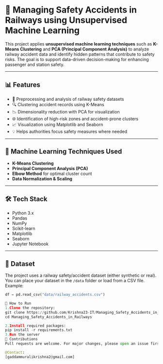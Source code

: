 # 🚉 Managing Safety Accidents in Railways using Unsupervised Machine Learning

This project applies **unsupervised machine learning techniques** such as **K-Means Clustering** and **PCA (Principal Component Analysis)** to analyze railway accident data and identify hidden patterns that contribute to safety risks. The goal is to support data-driven decision-making for enhancing passenger and station safety.

---

## 📊 Features

- 📁 Preprocessing and analysis of railway safety datasets  
- 🔍 Clustering accident records using K-Means  
- 📉 Dimensionality reduction with PCA for visualization  
- 🌐 Identification of high-risk zones and accident-prone clusters  
- 📈 Visualization using Matplotlib and Seaborn  
- 💡 Helps authorities focus safety measures where needed

---

## 🧠 Machine Learning Techniques Used

- **K-Means Clustering**  
- **Principal Component Analysis (PCA)**  
- **Elbow Method** for optimal cluster count  
- **Data Normalization & Scaling**

---

## 🛠️ Tech Stack

- Python 3.x  
- Pandas  
- NumPy  
- Scikit-learn  
- Matplotlib  
- Seaborn  
- Jupyter Notebook

---

## 📂 Dataset

The project uses a railway safety/accident dataset (either synthetic or real).  
You can place your dataset in the `/data` folder or load from a CSV file. Example:

```python
df = pd.read_csv("data/railway_accidents.csv")

🚀 How to Run
1.Clone the repository:
git clone https://github.com/Krishna23-IT/Managing_Safety_Accidents_in_Railways.git
cd Managing_Safety_Accidents_in_Railways

2.Install required packages:
pip install -r requirements.txt
3.Run the server
📩 Contributions
Pull requests are welcome. For major changes, please open an issue first.

@Contact: 
[gaddammuralikrishna2@gmail.com]
